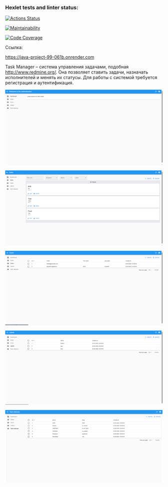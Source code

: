 ### Hexlet tests and linter status:
[![Actions Status](https://github.com/Bascy6/java-project-99/actions/workflows/hexlet-check.yml/badge.svg)](https://github.com/Bascy6/java-project-99/actions)

[![Maintainability](https://qlty.sh/badges/2753622e-9228-4f2e-9fae-54fcfac24f94/maintainability.svg)](https://qlty.sh/gh/Bascy6/projects/java-project-99)

[![Code Coverage](https://qlty.sh/badges/2753622e-9228-4f2e-9fae-54fcfac24f94/test_coverage.svg)](https://qlty.sh/gh/Bascy6/projects/java-project-99)

Ссылка:

https://java-project-99-061b.onrender.com

Task Manager – система управления задачами, подобная http://www.redmine.org/. Она позволяет ставить задачи, назначать исполнителей и менять их статусы. Для работы с системой требуется регистрация и аутентификация.

![1](src/main/resources/pics/pic1.png)

![2](src/main/resources/pics/pic2.png)

![3](src/main/resources/pics/pic3.png)

![4](src/main/resources/pics/pic4.png)

![5](src/main/resources/pics/pic5.png)